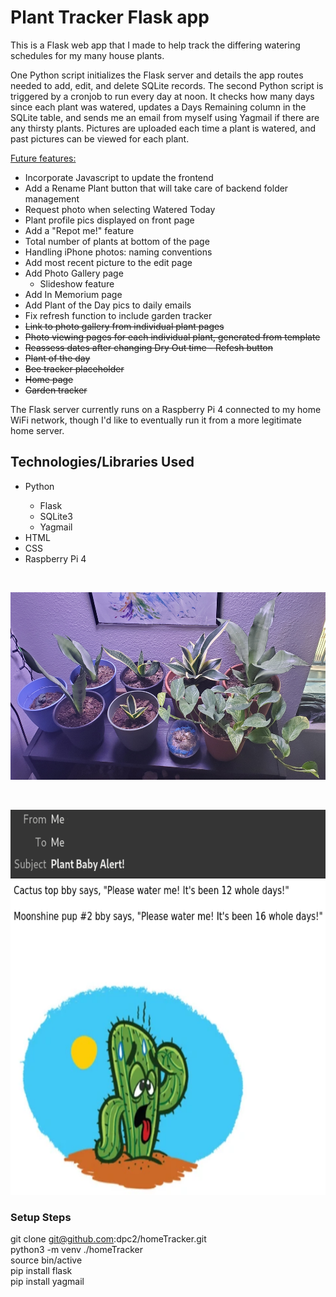 <h1>Plant Tracker Flask app</h1>

<p>
This is a Flask web app that I made to help track the differing watering schedules for my many house plants.
</p>

<p>
One Python script initializes the Flask server and details the app routes needed to add, edit, and delete SQLite records. The second Python
script is triggered by a cronjob to run every day at noon. It checks how many days since each plant was watered, updates a Days Remaining 
column in the SQLite table, and sends me an email from myself using Yagmail if there are any thirsty plants. Pictures are uploaded each time
a plant is watered, and past pictures can be viewed for each plant.

<u>Future features:</u>
- Incorporate Javascript to update the frontend
- Add a Rename Plant button that will take care of backend folder management
- Request photo when selecting Watered Today
- Plant profile pics displayed on front page
- Add a "Repot me!" feature
- Total number of plants at bottom of the page
- Handling iPhone photos: naming conventions
- Add most recent picture to the edit page
- Add Photo Gallery page
	- Slideshow feature
- Add In Memorium page
- Add Plant of the Day pics to daily emails
- Fix refresh function to include garden tracker
- <s>Link to photo gallery from individual plant pages</s>
- <s>Photo viewing pages for each individual plant, generated from template</s>
- <s>Reassess dates after changing Dry Out time - Refesh button</s>
- <s>Plant of the day</s>
- <s>Bee tracker placeholder</s>
- <s>Home page</s>
- <s>Garden tracker</s>
</p>

<p>
The Flask server currently runs on a Raspberry Pi 4 connected to my home WiFi network, though I'd like to eventually run it from a more legitimate 
home server.
</p>

<h2>Technologies/Libraries Used</h2>
<ul>
	<li>Python</li>
	<ul>
		<li>Flask</li>
		<li>SQLite3</li>
		<li>Yagmail</li>
	</ul>
        <li>HTML</li>
        <li>CSS</li>
        <li>Raspberry Pi 4</li>
</ul>



<br>
<p align="center">
  <img width="600" height="300" src="/static/20221024.jpg">
</p>
<br>
<p align="center">
  <img width="597" height="616" src="/static/plantEmail.png">
</p>


### Setup Steps
git clone git@github.com:dpc2/homeTracker.git <br>
python3 -m venv ./homeTracker <br>
source bin/active <br>
pip install flask <br>
pip install yagmail <br>

